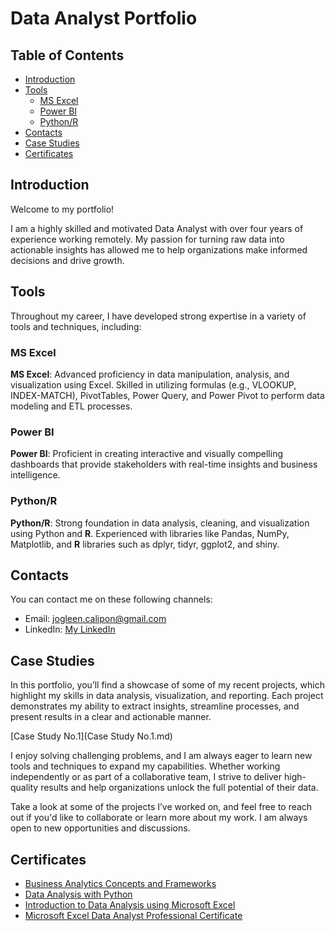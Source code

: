 # Data Analyst Portfolio

## Table of Contents
- [Introduction](#introduction)
- [Tools](#Tools)
    - [MS Excel](#ms-excel)
    - [Power BI](#power-bi)
    - [Python/R](#python-r)
- [Contacts](#contacts)
- [Case Studies](#casestudies)
- [Certificates](#certificates)

## Introduction
Welcome to my portfolio! 

I am a highly skilled and motivated Data Analyst with over four years of experience working remotely. My passion for turning raw data into actionable insights has allowed me to help organizations make informed decisions and drive growth.

## Tools
Throughout my career, I have developed strong expertise in a variety of tools and techniques, including:

### MS Excel
**MS Excel**: Advanced proficiency in data manipulation, analysis, and visualization using Excel. Skilled in utilizing formulas (e.g., VLOOKUP, INDEX-MATCH), PivotTables, Power Query, and Power Pivot to perform data modeling and ETL processes.

### Power BI
**Power BI**: Proficient in creating interactive and visually compelling dashboards that provide stakeholders with real-time insights and business intelligence.

### Python/R
**Python/R**: Strong foundation in data analysis, cleaning, and visualization using Python and **R**. Experienced with libraries like Pandas, NumPy, Matplotlib, and **R** libraries such as dplyr, tidyr, ggplot2, and shiny.

## Contacts
You can contact me on these following channels:
- Email: jogleen.calipon@gmail.com
- LinkedIn: [My LinkedIn](https://www.linkedin.com/in/jogleen-calipon-8949251b8)
  <!-- Reminder: For inserting links it is required to add the (https://) in order for it to work -->

## Case Studies
In this portfolio, you’ll find a showcase of some of my recent projects, which highlight my skills in data analysis, visualization, and reporting. Each project demonstrates my ability to extract insights, streamline processes, and present results in a clear and actionable manner.

[Case Study No.1](Case Study No.1.md)

I enjoy solving challenging problems, and I am always eager to learn new tools and techniques to expand my capabilities. Whether working independently or as part of a collaborative team, I strive to deliver high-quality results and help organizations unlock the full potential of their data.

Take a look at some of the projects I’ve worked on, and feel free to reach out if you'd like to collaborate or learn more about my work. I am always open to new opportunities and discussions.

## Certificates
- [Business Analytics Concepts and Frameworks](https://drive.google.com/file/d/1d9S25_x57ASta6WbJkUojxT4mxIrZntx/view)
- [Data Analysis with Python](https://coursera.org/share/488a4948e1738098d117c56de867adcb)
- [Introduction to Data Analysis using Microsoft Excel](https://coursera.org/share/05e7941ffdf4b66f985ac3feac5b2d49)
- [Microsoft Excel Data Analyst Professional Certificate](https://drive.google.com/file/d/1i5Q7k6TFj2cV1n7VwFi_HdUxcJAGgkc1/view?usp=sharing)

